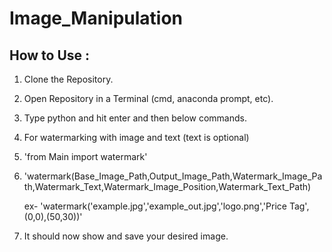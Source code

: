 # Image_Manipulation

## How to Use :

1. Clone the Repository.

2. Open Repository in a Terminal (cmd, anaconda prompt, etc).

3. Type python and hit enter and then below commands.

4. For watermarking with image and text (text is optional) 

5. 'from Main import watermark'

5. 'watermark(Base_Image_Path,Output_Image_Path,Watermark_Image_Path,Watermark_Text,Watermark_Image_Position,Watermark_Text_Path)
   
   ex- 'watermark('example.jpg','example_out.jpg','logo.png','Price Tag',(0,0),(50,30))'

6. It should now show and save your desired image.

